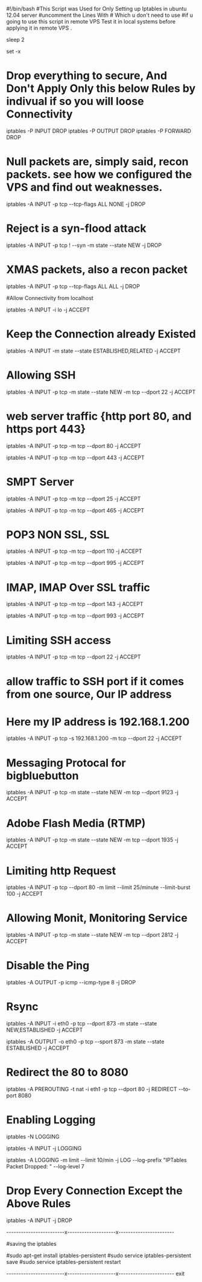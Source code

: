 #!/bin/bash
#This Script was Used for Only Setting up Iptables in ubuntu 12.04 server
#uncomment the Lines With # Which u don't need to use 
#if u going to use this script in remote VPS Test it in local systems before applying it in remote VPS .

sleep 2

set -x

# Drop everything to secure, And Don't Apply Only this below Rules by indivual if so you will loose Connectivity 
 
iptables -P INPUT DROP
iptables -P OUTPUT DROP
iptables -P FORWARD DROP

# Null packets are, simply said, recon packets. see how we configured the VPS and find out weaknesses.

iptables -A INPUT -p tcp --tcp-flags ALL NONE -j DROP

# Reject is a syn-flood attack

iptables -A INPUT -p tcp ! --syn -m state --state NEW -j DROP

# XMAS packets, also a recon packet

iptables -A INPUT -p tcp --tcp-flags ALL ALL -j DROP

#Allow Connectivity from localhost

iptables -A INPUT -i lo -j ACCEPT

# Keep the Connection already Existed

iptables -A INPUT -m state --state ESTABLISHED,RELATED -j ACCEPT

# Allowing SSH

iptables -A INPUT -p tcp -m state --state NEW -m tcp --dport 22 -j ACCEPT

# web server traffic {http port 80, and https port 443}

iptables -A INPUT -p tcp -m tcp --dport 80 -j ACCEPT

iptables -A INPUT -p tcp -m tcp --dport 443 -j ACCEPT

# SMPT Server

iptables -A INPUT -p tcp -m tcp --dport 25 -j ACCEPT

iptables -A INPUT -p tcp -m tcp --dport 465 -j ACCEPT

# POP3 NON SSL, SSL  

iptables -A INPUT -p tcp -m tcp --dport 110 -j ACCEPT

iptables -A INPUT -p tcp -m tcp --dport 995 -j ACCEPT

# IMAP, IMAP Over SSL traffic

iptables -A INPUT -p tcp -m tcp --dport 143 -j ACCEPT

iptables -A INPUT -p tcp -m tcp --dport 993 -j ACCEPT

# Limiting SSH access

iptables -A INPUT -p tcp -m tcp --dport 22 -j ACCEPT

# allow traffic to SSH port if it comes from one source, Our IP address

# Here my IP address is 192.168.1.200

iptables -A INPUT -p tcp -s 192.168.1.200 -m tcp --dport 22 -j ACCEPT

# Messaging Protocal for bigbluebutton

iptables -A INPUT -p tcp -m state --state NEW -m tcp --dport 9123 -j ACCEPT

# Adobe Flash Media (RTMP)

iptables -A INPUT -p tcp -m state --state NEW -m tcp --dport 1935 -j ACCEPT

# Limiting http Request

iptables -A INPUT -p tcp --dport 80 -m limit --limit 25/minute --limit-burst 100 -j ACCEPT

# Allowing Monit, Monitoring Service

iptables -A INPUT -p tcp -m state --state NEW -m tcp --dport 2812 -j ACCEPT

# Disable the Ping 

iptables -A OUTPUT -p icmp --icmp-type 8 -j DROP

# Rsync

iptables -A INPUT -i eth0 -p tcp --dport 873 -m state --state NEW,ESTABLISHED -j ACCEPT

iptables -A OUTPUT -o eth0 -p tcp --sport 873 -m state --state ESTABLISHED -j ACCEPT

# Redirect the 80 to 8080

iptables -A PREROUTING -t nat -i eth1 -p tcp --dport 80 -j REDIRECT --to-port 8080

# Enabling Logging

iptables -N LOGGING

iptables -A INPUT -j LOGGING

iptables -A LOGGING -m limit --limit 10/min -j LOG --log-prefix "IPTables Packet Dropped: " --log-level 7

# Drop Every Connection Except the Above Rules

iptables -A INPUT -j DROP


------------------------x--------------------x-----------------------

#saving the iptables 

#sudo apt-get install iptables-persistent
#sudo service iptables-persistent save
#sudo service iptables-persistent restart

------------------------x--------------------x-----------------------
exit
